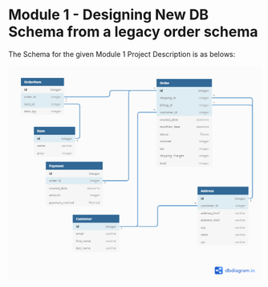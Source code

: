 # Module 1 - Designing New DB Schema from a legacy order schema


The Schema for the given Module 1 Project Description is as belows:

![DB Schema](Schema%20(2).png)


